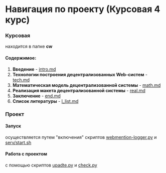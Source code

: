 # Навигация по проекту (Курсовая 4 курс)

### Курсовая
находится в папке __cw__
#### Содержимое:
1. __Введение__ - [intro.md](https://github.com/Mikhail356/coursework/blob/master/cw/intro.md)
2. __Технологии построения децентрализованных Web-систем__ - [tech.md](https://github.com/Mikhail356/coursework/blob/master/cw/tech.md)
3. __Математическая модель децентрализованной системы__ - [math.md](https://github.com/Mikhail356/coursework/blob/master/cw/math.md)
4. __Реализация макета децентрализованной системы__ - [real.md](https://github.com/Mikhail356/coursework/blob/master/cw/real.md)
5. __Заключение__ - [end.md](https://github.com/Mikhail356/coursework/blob/master/cw/real.md)
6. __Список литературы__ - [l_list.md](https://github.com/Mikhail356/coursework/blob/master/cw/l_list.md)

### Проект
#### Запуск
осуществляется путем "включения" скриптов [webmention-logger.py](https://github.com/Mikhail356/coursework/blob/master/webmention-logger.py) и [serv/start.sh](https://github.com/Mikhail356/coursework/blob/master/serv/start.sh)
#### Работа с проектом
с помощью скриптов [upadte.py](https://github.com/Mikhail356/coursework/blob/master/update.py) и [check.py](https://github.com/Mikhail356/coursework/blob/master/check.py)
